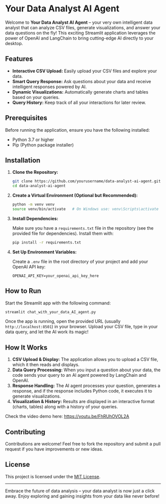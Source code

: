 # Your Data Analyst AI Agent

Welcome to **Your Data Analyst AI Agent** – your very own intelligent data analyst that can analyze CSV files, generate visualizations, and answer your data questions on the fly! This exciting Streamlit application leverages the power of OpenAI and LangChain to bring cutting-edge AI directly to your desktop.

## Features

- **Interactive CSV Upload:** Easily upload your CSV files and explore your data.
- **Smart Query Response:** Ask questions about your data and receive intelligent responses powered by AI.
- **Dynamic Visualizations:** Automatically generate charts and tables based on your queries.
- **Query History:** Keep track of all your interactions for later review.

## Prerequisites

Before running the application, ensure you have the following installed:

- Python 3.7 or higher
- Pip (Python package installer)

## Installation

1. **Clone the Repository:**

   ```bash
   git clone https://github.com/yourusername/data-analyst-ai-agent.git
   cd data-analyst-ai-agent
   ```

2. **Create a Virtual Environment (Optional but Recommended):**

   ```bash
   python -m venv venv
   source venv/bin/activate   # On Windows use: venv\Scripts\activate
   ```

3. **Install Dependencies:**

   Make sure you have a `requirements.txt` file in the repository (see the provided file for dependencies). Install them with:

   ```bash
   pip install -r requirements.txt
   ```

4. **Set Up Environment Variables:**

   Create a `.env` file in the root directory of your project and add your OpenAI API key:

   ```env
   OPENAI_API_KEY=your_openai_api_key_here
   ```

## How to Run

Start the Streamlit app with the following command:

```bash
streamlit chat_with_your_data_AI_agent.py
```

Once the app is running, open the provided URL (usually `http://localhost:8501`) in your browser. Upload your CSV file, type in your data query, and let the AI work its magic!

## How It Works

1. **CSV Upload & Display:** The application allows you to upload a CSV file, which it then reads and displays.
2. **Data Query Processing:** When you input a question about your data, the code sends your query to an AI agent powered by LangChain and OpenAI.
3. **Response Handling:** The AI agent processes your question, generates a response, and if the response includes Python code, it executes it to generate visualizations.
4. **Visualization & History:** Results are displayed in an interactive format (charts, tables) along with a history of your queries.

Check the video demo here: 
https://youtu.be/FhRUhOVOL2A

## Contributing

Contributions are welcome! Feel free to fork the repository and submit a pull request if you have improvements or new ideas.

## License

This project is licensed under the [MIT License](LICENSE).

---

Embrace the future of data analysis – your data analyst is now just a click away. Enjoy exploring and gaining insights from your data like never before!
